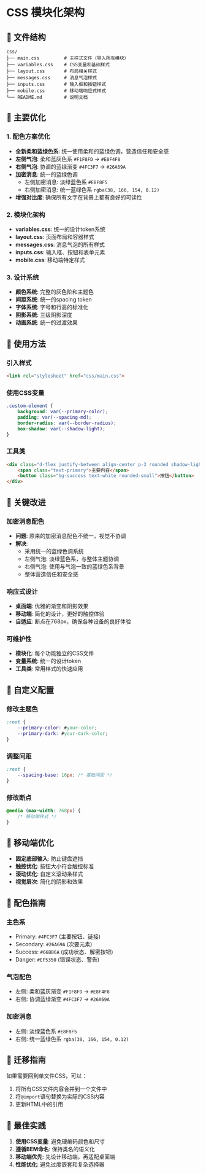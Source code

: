 # CSS 模块化架构

## 📁 文件结构

```
css/
├── main.css         # 主样式文件（导入所有模块）
├── variables.css    # CSS变量和基础样式
├── layout.css       # 布局相关样式
├── messages.css     # 消息气泡样式
├── inputs.css       # 输入框和按钮样式
├── mobile.css       # 移动端响应式样式
└── README.md        # 说明文档
```

## 🎨 主要优化

### 1. 配色方案优化
- **全新柔和蓝绿色系**: 统一使用柔和的蓝绿色调，营造信任和安全感
- **左侧气泡**: 柔和蓝灰色系 `#F1F8FD` → `#E8F4F8`
- **右侧气泡**: 协调的蓝绿渐变 `#4FC3F7` → `#26A69A`
- **加密消息**: 统一的蓝绿色调
  - 左侧加密消息: 淡绿蓝色系 `#E8F8F5`
  - 右侧加密消息: 统一蓝绿色系 `rgba(38, 166, 154, 0.12)`
- **增强对比度**: 确保所有文字在背景上都有良好的可读性

### 2. 模块化架构
- **variables.css**: 统一的设计token系统
- **layout.css**: 页面布局和容器样式
- **messages.css**: 消息气泡的所有样式
- **inputs.css**: 输入框、按钮和表单元素
- **mobile.css**: 移动端特定样式

### 3. 设计系统
- **颜色系统**: 完整的灰色阶和主题色
- **间距系统**: 统一的spacing token
- **字体系统**: 字号和行高的标准化
- **阴影系统**: 三级阴影深度
- **动画系统**: 统一的过渡效果

## 🚀 使用方法

### 引入样式
```html
<link rel="stylesheet" href="css/main.css">
```

### 使用CSS变量
```css
.custom-element {
    background: var(--primary-color);
    padding: var(--spacing-md);
    border-radius: var(--border-radius);
    box-shadow: var(--shadow-light);
}
```

### 工具类
```html
<div class="d-flex justify-between align-center p-3 rounded shadow-light">
    <span class="text-primary">主要内容</span>
    <button class="bg-success text-white rounded-small">按钮</button>
</div>
```

## 🎯 关键改进

### 加密消息配色
- **问题**: 原来的加密消息配色不统一，视觉不协调
- **解决**: 
  - 采用统一的蓝绿色调系统
  - 左侧气泡: 淡绿蓝色系，与整体主题协调
  - 右侧气泡: 使用与气泡一致的蓝绿色系背景
  - 整体营造信任和安全感

### 响应式设计
- **桌面端**: 优雅的渐变和阴影效果
- **移动端**: 简化的设计，更好的触控体验
- **自适应**: 断点在768px，确保各种设备的良好体验

### 可维护性
- **模块化**: 每个功能独立的CSS文件
- **变量系统**: 统一的设计token
- **工具类**: 常用样式的快速应用

## 🔧 自定义配置

### 修改主题色
```css
:root {
    --primary-color: #your-color;
    --primary-dark: #your-dark-color;
}
```

### 调整间距
```css
:root {
    --spacing-base: 16px; /* 基础间距 */
}
```

### 修改断点
```css
@media (max-width: 768px) {
    /* 移动端样式 */
}
```

## 📱 移动端优化

- **固定底部输入**: 防止键盘遮挡
- **触控优化**: 按钮大小符合触控标准
- **滚动优化**: 自定义滚动条样式
- **视觉层次**: 简化的阴影和效果

## 🎨 配色指南

### 主色系
- Primary: `#4FC3F7` (主要按钮、链接)
- Secondary: `#26A69A` (次要元素)
- Success: `#66BB6A` (成功状态、解密按钮)
- Danger: `#EF5350` (错误状态、警告)

### 气泡配色
- 左侧: 柔和蓝灰渐变 `#F1F8FD` → `#E8F4F8`
- 右侧: 协调蓝绿渐变 `#4FC3F7` → `#26A69A`

### 加密消息
- 左侧: 淡绿蓝色系 `#E8F8F5`
- 右侧: 统一蓝绿色系 `rgba(38, 166, 154, 0.12)`

## 🔄 迁移指南

如果需要回到单文件CSS，可以：
1. 将所有CSS文件内容合并到一个文件中
2. 将`@import`语句替换为实际的CSS内容
3. 更新HTML中的引用

## 🎯 最佳实践

1. **使用CSS变量**: 避免硬编码颜色和尺寸
2. **遵循BEM命名**: 保持类名的语义化
3. **移动端优先**: 先设计移动端，再适配桌面端
4. **性能优化**: 避免过度嵌套和复杂选择器 